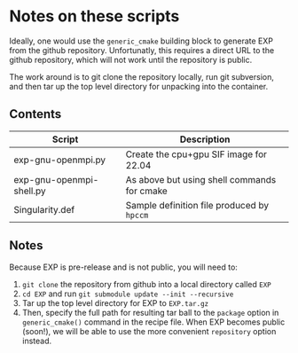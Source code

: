 # Notes on these scripts

Ideally, one would use the `generic_cmake` building block to generate
EXP from the github repository.  Unfortunatly, this requires a direct
URL to the github repository, which will not work until the repository
is public.

The work around is to git clone the repository locally, run git
subversion, and then tar up the top level directory for unpacking into
the container.

## Contents

| Script                    | Description                                 |
| ---                       | ---                                         |
| exp-gnu-openmpi.py        | Create the cpu+gpu SIF image for 22.04      |
| exp-gnu-openmpi-shell.py  | As above but using shell commands for cmake |
| Singularity.def           | Sample definition file produced by `hpccm`  |

## Notes

Because EXP is pre-release and is not public, you will need to:
1. `git clone` the repository from github into a local directory called
   `EXP` 
2. `cd EXP` and run `git submodule update --init --recursive`
3. Tar up the top level directory for EXP to `EXP.tar.gz`
4. Then, specify the full path for resulting tar ball to
   the `package` option in `generic_cmake()` command in the recipe file.
When EXP becomes public (soon!), we will be able to use the more
convenient `repository` option instead.
